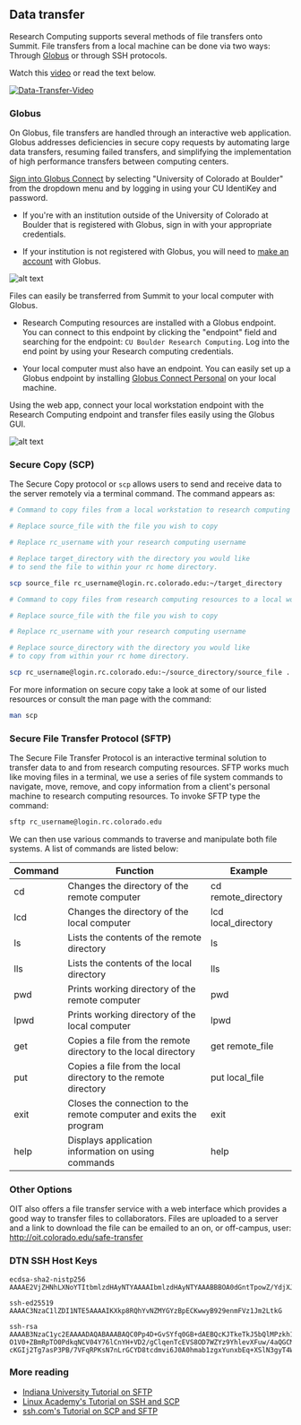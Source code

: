 ## Data transfer

Research Computing supports several methods of file transfers onto
Summit. File transfers from a local machine can be done via two ways:
Through [Globus](https://www.globus.org/) or through SSH protocols.

Watch this [video](https://www.youtube.com/watch?v=UMBD7pSE0qI) or
read the text below.

[![Data-Transfer-Video](https://raw.githubusercontent.com/ResearchComputing/Research-Computing-User-Tutorials/master/File-Transfers/file-transf-vid.jpg)](https://www.youtube.com/watch?v=UMBD7pSE0qI)

### Globus

On Globus, file transfers are handled through an interactive web
application. Globus addresses deficiencies in secure copy requests by
automating large data transfers, resuming failed transfers, and
simplifying the implementation of high performance transfers between
computing centers.

[Sign into Globus Connect](https://www.globus.org/app/login) by
selecting "University of Colorado at Boulder" from the dropdown menu
and by logging in using your CU IdentiKey and password.

* If you're with an institution outside of the University of Colorado
  at Boulder that is registered with Globus, sign in with your
  appropriate credentials.

* If your institution is not registered with Globus, you will need to
  [make an account](https://www.globusid.org/create) with Globus.

![alt text](https://raw.githubusercontent.com/ResearchComputing/Research-Computing-User-Tutorials/master/File-Transfers/globus-image-1.png)

Files can easily be transferred from Summit to your local computer with Globus.

* Research Computing resources are installed with a Globus
  endpoint. You can connect to this endpoint by clicking the
  "endpoint" field and searching for the endpoint: `CU Boulder
  Research Computing`. Log into the end point by using your Research
  computing credentials.

* Your local computer must also have an endpoint. You can easily set
  up a Globus endpoint by installing [Globus Connect
  Personal](https://www.globus.org/globus-connect-personal) on your
  local machine.

Using the web app, connect your local workstation endpoint with the
Research Computing endpoint and transfer files easily using the Globus
GUI.

![alt text](https://raw.githubusercontent.com/ResearchComputing/Research-Computing-User-Tutorials/master/File-Transfers/globus-image-2.png)

### Secure Copy (SCP)

The Secure Copy protocol or `scp` allows users to send and receive
data to the server remotely via a terminal command. The command
appears as:

```bash
# Command to copy files from a local workstation to research computing resources

# Replace source_file with the file you wish to copy

# Replace rc_username with your research computing username

# Replace target_directory with the directory you would like
# to send the file to within your rc home directory.

scp source_file rc_username@login.rc.colorado.edu:~/target_directory
```

```bash
# Command to copy files from research computing resources to a local workstation

# Replace source_file with the file you wish to copy

# Replace rc_username with your research computing username

# Replace source_directory with the directory you would like
# to copy from within your rc home directory.

scp rc_username@login.rc.colorado.edu:~/source_directory/source_file .
```

For more information on secure copy take a look at some of our listed
resources or consult the man page with the command:

```bash
man scp
```

### Secure File Transfer Protocol (SFTP)

The Secure File Transfer Protocol is an interactive terminal solution
to transfer data to and from research computing resources. SFTP works
much like moving files in a terminal, we use a series of file system
commands to navigate, move, remove, and copy information from a
client's personal machine to research computing resources. To invoke
SFTP type the command:

```bash
sftp rc_username@login.rc.colorado.edu
```

We can then use various commands to traverse and manipulate both file
systems. A list of commands are listed below:

Command | Function | Example
--------|----------|----------
cd | Changes the directory of the remote computer | cd remote_directory
lcd | Changes the directory of the local computer | lcd local_directory
ls | Lists the contents of the remote directory | ls
lls | Lists the contents of the local directory | lls
pwd | Prints working directory of the remote computer | pwd
lpwd | Prints working directory of the local computer | lpwd
get | Copies a file from the remote directory to the local directory | get remote_file
put | Copies a file from the local directory to the remote directory | put local_file
exit | Closes the connection to the remote computer and exits the program | exit
help | Displays application information on using commands | help

### Other Options

OIT also offers a file transfer service with a web interface which
provides a good way to transfer files to collaborators. Files are
uploaded to a server and a link to download the file can be emailed to
an on, or off-campus, user: http://oit.colorado.edu/safe-transfer

### DTN SSH Host Keys

```
ecdsa-sha2-nistp256
AAAAE2VjZHNhLXNoYTItbmlzdHAyNTYAAAAIbmlzdHAyNTYAAABBBOA0dGntTpowZ/YdjXJzaummHbw59nTRuUQZDXjnPvZXrEtpF+Db31iM9ytWCyjHAfH8FGfKJt/MuPubNcfr1Sg=
```

```
ssh-ed25519
AAAAC3NzaC1lZDI1NTE5AAAAIKXkp8RQhYvNZMYGYzBpECKwwyB929enmFVz1Jm2LtkG
```

```
ssh-rsa AAAAB3NzaC1yc2EAAAADAQABAAABAQC0Pp4D+GvSYfq0GB+dAEBQcKJTkeTkJ5bQlMPzkh1N8Zs1koh3fKymmV6FuMI5chuvP6pnmWogbwaCHuarF8pMKAIiYC6QHGKkMODFeA
O1V0+ZBmRpTO0PdkqNCV04Y76lCnYH+VD2/gClqenTcEVS8OD7WZYz9YhlevXFuw/4aQGCMmU0OdpKsJ1bAEGXDGrBasOXRV5uekbX6WrTYphr/ayPOjqltlTfP4/2qhh2YCQhOEH+
cKGIj2Tg7asP3PB/7VFqRPKsN7nLrGCYD8tcdmvi6J0A0hmab1zgxYunxbEq+XSlN3gyT4WEy3qb1zu60IWRO4rJbrPD/uParzN3
```

### More reading

* [Indiana University Tutorial on SFTP](https://kb.iu.edu/d/akqg)
* [Linux Academy's Tutorial on SSH and SCP](https://linuxacademy.com/blog/linux/ssh-and-scp-howto-tips-tricks/)
* [ssh.com's Tutorial on SCP and SFTP](https://www.ssh.com/ssh/sftp/)
